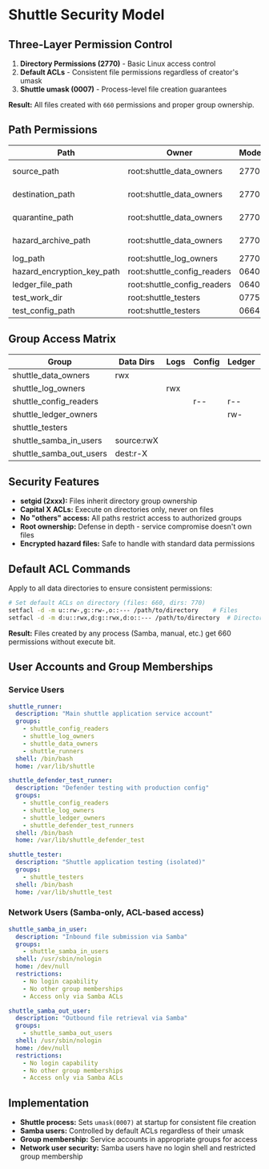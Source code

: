 # Shuttle Security Model

## Three-Layer Permission Control

1. **Directory Permissions (2770)** - Basic Linux access control
2. **Default ACLs** - Consistent file permissions regardless of creator's umask
3. **Shuttle umask (0007)** - Process-level file creation guarantees

**Result:** All files created with `660` permissions and proper group ownership.

## Path Permissions

| Path                       | Owner                       | Mode | ACLs                          | Default ACLs         | Result |
|----------------------------|-----------------------------|------|-------------------------------|----------------------|--------|
| source_path                | root:shuttle_data_owners    | 2770 | g:shuttle_samba_in_users:rwX  | u::rw-,g::rw-,o::--- | F:660 D:770 |
| destination_path           | root:shuttle_data_owners    | 2770 | g:shuttle_samba_out_users:r-X | u::rw-,g::rw-,o::--- | F:660 D:770 |
| quarantine_path            | root:shuttle_data_owners    | 2770 | None                          | u::rw-,g::rw-,o::--- | F:660 D:770 |
| hazard_archive_path        | root:shuttle_data_owners    | 2770 | None                          | u::rw-,g::rw-,o::--- | F:660 D:770 |
| log_path                   | root:shuttle_log_owners     | 2770 | None                          | None                 | N/A    |
| hazard_encryption_key_path | root:shuttle_config_readers | 0640 | None                          | None                 | N/A    |
| ledger_file_path           | root:shuttle_config_readers | 0640 | g:shuttle_ledger_owners:rw-   | None                 | N/A    |
| test_work_dir              | root:shuttle_testers        | 0775 | None                          | None                 | N/A    |
| test_config_path           | root:shuttle_testers        | 0664 | None                          | None                 | N/A    |

## Group Access Matrix

| Group                        | Data Dirs | Logs | Config | Ledger | Tests |
|------------------------------|-----------|------|--------|--------|-------|
| shuttle_data_owners          | rwx       |      |        |        |       |
| shuttle_log_owners           |           | rwx  |        |        |       |
| shuttle_config_readers       |           |      | r--    | r--    |       |
| shuttle_ledger_owners        |           |      |        | rw-    |       |
| shuttle_testers              |           |      |        |        | rwx   |
| shuttle_samba_in_users       | source:rwX|      |        |        |       |
| shuttle_samba_out_users      | dest:r-X  |      |        |        |       |

## Security Features

- **setgid (2xxx):** Files inherit directory group ownership
- **Capital X ACLs:** Execute on directories only, never on files  
- **No "others" access:** All paths restrict access to authorized groups
- **Root ownership:** Defense in depth - service compromise doesn't own files
- **Encrypted hazard files:** Safe to handle with standard data permissions

## Default ACL Commands

Apply to all data directories to ensure consistent permissions:
```bash
# Set default ACLs on directory (files: 660, dirs: 770)
setfacl -d -m u::rw-,g::rw-,o::--- /path/to/directory    # Files
setfacl -d -m d:u::rwx,d:g::rwx,d:o::--- /path/to/directory  # Directories
```
**Result:** Files created by any process (Samba, manual, etc.) get 660 permissions without execute bit.

## User Accounts and Group Memberships

### Service Users
```yaml
shuttle_runner:
  description: "Main shuttle application service account"
  groups:
    - shuttle_config_readers
    - shuttle_log_owners
    - shuttle_data_owners
    - shuttle_runners
  shell: /bin/bash
  home: /var/lib/shuttle

shuttle_defender_test_runner:
  description: "Defender testing with production config"
  groups:
    - shuttle_config_readers
    - shuttle_log_owners
    - shuttle_ledger_owners
    - shuttle_defender_test_runners
  shell: /bin/bash
  home: /var/lib/shuttle_defender_test

shuttle_tester:
  description: "Shuttle application testing (isolated)"
  groups:
    - shuttle_testers
  shell: /bin/bash
  home: /var/lib/shuttle_test
```

### Network Users (Samba-only, ACL-based access)
```yaml
shuttle_samba_in_user:
  description: "Inbound file submission via Samba"
  groups:
    - shuttle_samba_in_users
  shell: /usr/sbin/nologin
  home: /dev/null
  restrictions:
    - No login capability
    - No other group memberships
    - Access only via Samba ACLs

shuttle_samba_out_user:
  description: "Outbound file retrieval via Samba"
  groups:
    - shuttle_samba_out_users
  shell: /usr/sbin/nologin
  home: /dev/null
  restrictions:
    - No login capability
    - No other group memberships
    - Access only via Samba ACLs
```

## Implementation

- **Shuttle process:** Sets `umask(0007)` at startup for consistent file creation
- **Samba users:** Controlled by default ACLs regardless of their umask
- **Group membership:** Service accounts in appropriate groups for access
- **Network user security:** Samba users have no login shell and restricted group membership
